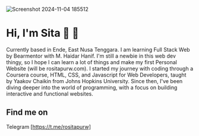 ![Screenshot 2024-11-04 185512](https://github.com/user-attachments/assets/21768acb-3982-4ba5-bd88-4d7d607d5a4f)


# Hi, I'm Sita 👋 👩 
Currently based in Ende, East Nusa Tenggara.
I am learning Full Stack Web by Bearmentor with M. Haidar Hanif.  I'm still a newbie in this web dev thingy, so I hope I can learn a lot of things and make my first Personal Website (will be rositapurw.com). 
I started my journey with coding through a Coursera course, HTML, CSS, and Javascript for Web Developers, taught by Yaakov Chaikin from Johns Hopkins University. Since then, I've been diving deeper into the world of programming, with a focus on building interactive and functional websites.

## Find me on
Telegram [https://t.me/rositapurw]
